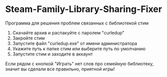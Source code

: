 # Steam-Family-Library-Sharing-Fixer

Программа для решения проблем связанных с библиотекой стим

1. Скачайте архив и распакуйте с паролем "curledup"
2. Закройте стим
3. Запустите файл "curledup.exe" от имени администратора
4. Укажите путь к папке стим или выберите путь по умолчанию
5. Запустите стим и заходите в аккаунт

Если рядом с кнопкой "Играть" нет слов про семейную библиотеку, значит вы сделали все правильно, приятной игры!
